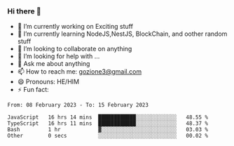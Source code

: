 ### Hi there 👋

<!--
**charlieScript/charlieScript** is a ✨ _special_ ✨ repository because its `README.md` (this file) appears on your GitHub profile.

Here are some ideas to get you started: -->

- 🔭 I’m currently working on Exciting stuff
- 🌱 I’m currently learning NodeJS,NestJS, BlockChain, and oother random stuff
- 👯 I’m looking to collaborate on anything
- 🤔 I’m looking for help with ...
- 💬 Ask me about anything
- 📫 How to reach me: gozione3@gmail.com
- 😄 Pronouns: HE/HIM
- ⚡ Fun fact: 
<!--START_SECTION:waka-->

```text
From: 08 February 2023 - To: 15 February 2023

JavaScript   16 hrs 14 mins  ████████████░░░░░░░░░░░░░   48.55 %
TypeScript   16 hrs 11 mins  ████████████░░░░░░░░░░░░░   48.37 %
Bash         1 hr            ▓░░░░░░░░░░░░░░░░░░░░░░░░   03.03 %
Other        0 secs          ░░░░░░░░░░░░░░░░░░░░░░░░░   00.02 %
```

<!--END_SECTION:waka-->
